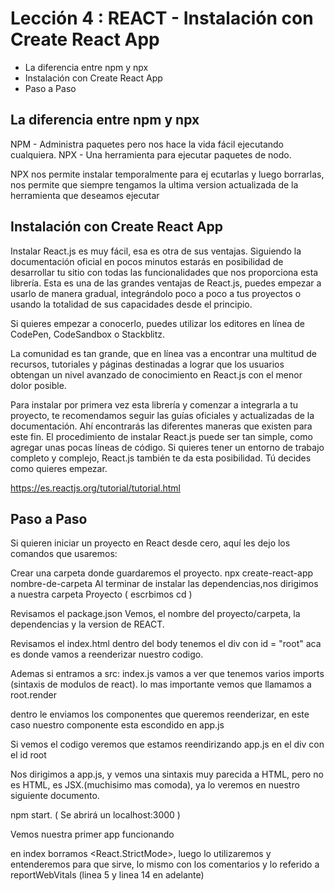 # Lección 4 : REACT - Instalación con Create React App

* La diferencia entre npm y npx
* Instalación con Create React App
* Paso a Paso

## La diferencia entre npm y npx

NPM - Administra paquetes pero nos hace la vida fácil ejecutando cualquiera.
NPX - Una herramienta para ejecutar paquetes de nodo.

NPX nos permite instalar temporalmente para ej  ecutarlas y luego borrarlas, nos permite que siempre tengamos la ultima version actualizada de la herramienta que deseamos ejecutar

## Instalación con Create React App

Instalar React.js es muy fácil, esa es otra de sus ventajas. Siguiendo la documentación oficial en pocos minutos estarás en posibilidad de desarrollar tu sitio con todas las funcionalidades que nos proporciona esta librería. Esta es una de las grandes ventajas de React.js, puedes empezar a usarlo de manera gradual, integrándolo poco a poco a tus proyectos o usando la totalidad de sus capacidades desde el principio.

Si quieres empezar a conocerlo, puedes utilizar los editores en línea de CodePen, CodeSandbox  o Stackblitz.

La comunidad es tan grande, que en línea vas a encontrar una multitud de recursos, tutoriales y páginas destinadas a lograr que los usuarios obtengan un nivel avanzado de conocimiento en React.js con el menor dolor posible.

Para instalar por primera vez esta librería y comenzar a integrarla a tu proyecto, te recomendamos seguir las guías oficiales y actualizadas de la documentación. Ahí encontrarás las diferentes maneras que existen para este fin. El procedimiento de instalar React.js puede ser tan simple, como agregar unas pocas líneas de código. Si quieres tener un entorno de trabajo completo y complejo, React.js también te da esta posibilidad. Tú decides como quieres empezar.

https://es.reactjs.org/tutorial/tutorial.html

## Paso a Paso

Si quieren iniciar un proyecto en React desde cero, aquí les dejo los comandos que usaremos:

Crear una carpeta donde guardaremos el proyecto.
npx create-react-app nombre-de-carpeta<nombre-de-carpeta>
Al terminar de instalar las dependencias,nos dirigimos a nuestra carpeta Proyecto ( escrbimos cd <nombre-de-carpeta> )

Revisamos el package.json
Vemos, el nombre del proyecto/carpeta, la dependencias y la version de REACT.

Revisamos el index.html dentro del body tenemos el div con id = "root" 
aca es donde vamos a reenderizar nuestro codigo.

Ademas si entramos a src: index.js vamos a ver que tenemos varios imports (sintaxis de modulos de react).
lo mas importante vemos que llamamos a root.render

dentro le enviamos los componentes que queremos reenderizar, en este caso nuestro componente esta escondido en app.js

Si vemos el codigo veremos que estamos reendirizando app.js en el div con el id root

Nos dirigimos a app.js, y vemos una sintaxis muy parecida a HTML, pero no es HTML, es JSX.(muchisimo mas comoda), ya lo veremos en nuestro siguiente documento.

npm start. ( Se abrirá un localhost:3000 )

Vemos nuestra primer app funcionando

en index borramos <React.StrictMode>, luego lo utilizaremos y entenderemos para que sirve, lo mismo con los comentarios y lo referido a reportWebVitals (linea 5 y linea 14 en adelante)
 
